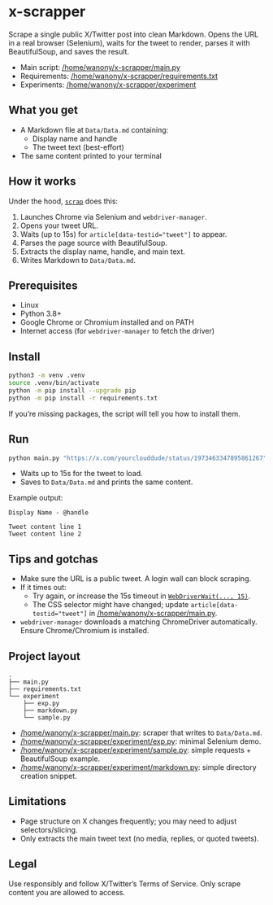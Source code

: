 # x-scrapper

Scrape a single public X/Twitter post into clean Markdown. Opens the URL in a real browser (Selenium), waits for the tweet to render, parses it with BeautifulSoup, and saves the result.

- Main script: [/home/wanony/x-scrapper/main.py](/home/wanony/x-scrapper/main.py)
- Requirements: [/home/wanony/x-scrapper/requirements.txt](/home/wanony/x-scrapper/requirements.txt)
- Experiments: [/home/wanony/x-scrapper/experiment](/home/wanony/x-scrapper/experiment)

## What you get

- A Markdown file at `Data/Data.md` containing:
  - Display name and handle
  - The tweet text (best-effort)
- The same content printed to your terminal

## How it works

Under the hood, [`scrap`](/home/wanony/x-scrapper/main.py) does this:
1. Launches Chrome via Selenium and `webdriver-manager`.
2. Opens your tweet URL.
3. Waits (up to 15s) for `article[data-testid="tweet"]` to appear.
4. Parses the page source with BeautifulSoup.
5. Extracts the display name, handle, and main text.
6. Writes Markdown to `Data/Data.md`.

## Prerequisites

- Linux
- Python 3.8+
- Google Chrome or Chromium installed and on PATH
- Internet access (for `webdriver-manager` to fetch the driver)

## Install

```bash
python3 -m venv .venv
source .venv/bin/activate
python -m pip install --upgrade pip
python -m pip install -r requirements.txt
```

If you’re missing packages, the script will tell you how to install them.

## Run

```bash
python main.py "https://x.com/yourclouddude/status/1973463347895861267"
```

- Waits up to 15s for the tweet to load.
- Saves to `Data/Data.md` and prints the same content.

Example output:

```
Display Name - @handle

Tweet content line 1
Tweet content line 2
```

## Tips and gotchas

- Make sure the URL is a public tweet. A login wall can block scraping.
- If it times out:
  - Try again, or increase the 15s timeout in [`WebDriverWait(..., 15)`](/home/wanony/x-scrapper/main.py).
  - The CSS selector might have changed; update `article[data-testid="tweet"]` in [/home/wanony/x-scrapper/main.py](/home/wanony/x-scrapper/main.py).
- `webdriver-manager` downloads a matching ChromeDriver automatically. Ensure Chrome/Chromium is installed.

## Project layout

```
.
├── main.py
├── requirements.txt
└── experiment
    ├── exp.py
    ├── markdown.py
    └── sample.py
```

- [/home/wanony/x-scrapper/main.py](/home/wanony/x-scrapper/main.py): scraper that writes to `Data/Data.md`.
- [/home/wanony/x-scrapper/experiment/exp.py](/home/wanony/x-scrapper/experiment/exp.py): minimal Selenium demo.
- [/home/wanony/x-scrapper/experiment/sample.py](/home/wanony/x-scrapper/experiment/sample.py): simple requests + BeautifulSoup example.
- [/home/wanony/x-scrapper/experiment/markdown.py](/home/wanony/x-scrapper/experiment/markdown.py): simple directory creation snippet.

## Limitations

- Page structure on X changes frequently; you may need to adjust selectors/slicing.
- Only extracts the main tweet text (no media, replies, or quoted tweets).

## Legal

Use responsibly and follow X/Twitter’s Terms of Service. Only scrape content you are allowed to access.